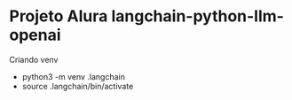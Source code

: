 # Projeto Alura langchain-python-llm-openai
Criando venv
- python3 -m venv .langchain
- source .langchain/bin/activate

